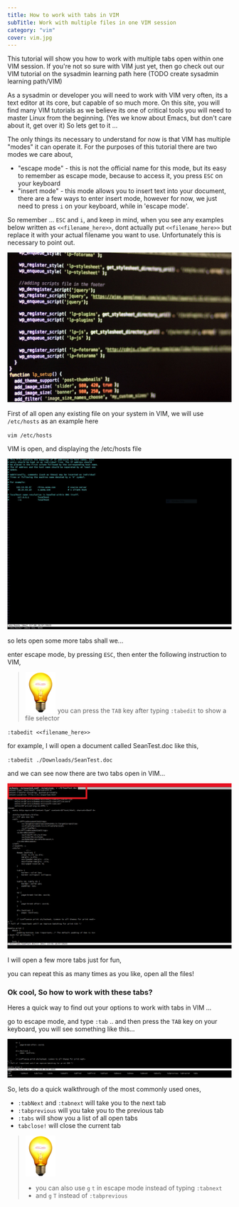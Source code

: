 ```yaml
---
title: How to work with tabs in VIM
subTitle: Work with multiple files in one VIM session
category: "vim"
cover: vim.jpg
---
```


This tutorial will show you how to work with multiple tabs open within one VIM session. If you're not so sure with VIM just yet, then go check out our VIM tutorial on the
sysadmin learning path here (TODO create sysadmin learning path/VIM)

As a sysadmin or developer you will need to work with VIM very often, its a text editor at its core, but capable of so much more. On this site, you will find many VIM tutorials as we believe its one of critical tools you will need to master Linux from the beginning. (Yes we know about Emacs, but don't care about it, get over it) So lets get to it ...

The only things its necessary to understand for now is that VIM has multiple "modes" it can operate it. For the purposes of this tutorial there are two modes we care about,

- "escape mode" - this is not the official name for this mode, but its easy to remember as escape mode, because to access it, you press `ESC` on your keyboard
- "insert mode" - this mode allows you to insert text into your document, there are a few ways to enter insert mode, however for now, we just need to press `i` on your keyboard, while in 'escape mode'.

So remember ... `ESC` and `i`, and keep in mind, when you see any examples below written as `<<filename_here>>`, dont actually put `<<filename_here>>` but replace it with your actual filename you want to use. Unfortunately this is necessary to point out.

![test](./photo-1507915600431-5292809c5ab7.jpg)

First of all open any existing file on your system in VIM, we will use `/etc/hosts` as an example here

`vim /etc/hosts`

VIM is open, and displaying the /etc/hosts file

![hosts](./hosts.jpg)

so lets open some more tabs shall we...

enter escape mode, by pressing `ESC`, then enter the following instruction to VIM,
> ![tip](./tip.png) you can press the `TAB` key after typing `:tabedit` to show a file selector

`:tabedit <<filename_here>>`

for example, I will open a document called SeanTest.doc like this,

`:tabedit ./Downloads/SeanTest.doc`

and we can see now there are two tabs open in VIM...

![tabs](./tabs.png)

I will open a few more tabs just for fun,

you can repeat this as many times as you like, open all the files!


### Ok cool, So how to work with these tabs?

Heres a quick way to find out your options to work with tabs in VIM ...

go to escape mode, and type
`:tab` .. and then press the `TAB` key on your keyboard, you will see something like this...

![tabopts](tabopts.png)

So, lets do a quick walkthrough of the most commonly used ones,

- `:tabNext` and `:tabnext` will take you to the next tab
- `:tabprevious` will you take you to the previous tab
-  `:tabs` will show you a list of all open tabs
-  `tabclose!` will close the current tab

> ![tip](./tip.png)
> -  you can also use `g` `t` in escape mode instead of typing `:tabnext`
> - and `g` `T` instead of `:tabprevious`
